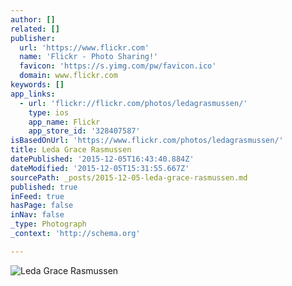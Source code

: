 ```yaml
---
author: []
related: []
publisher:
  url: 'https://www.flickr.com'
  name: 'Flickr - Photo Sharing!'
  favicon: 'https://s.yimg.com/pw/favicon.ico'
  domain: www.flickr.com
keywords: []
app_links:
  - url: 'flickr://flickr.com/photos/ledagrasmussen/'
    type: ios
    app_name: Flickr
    app_store_id: '328407587'
isBasedOnUrl: 'https://www.flickr.com/photos/ledagrasmussen/'
title: Leda Grace Rasmussen
datePublished: '2015-12-05T16:43:40.884Z'
dateModified: '2015-12-05T15:31:55.667Z'
sourcePath: _posts/2015-12-05-leda-grace-rasmussen.md
published: true
inFeed: true
hasPage: false
inNav: false
_type: Photograph
_context: 'http://schema.org'

---
```

![Leda Grace Rasmussen](https://c1.staticflickr.com/9/8660/16436872767_56d7fa1bbf_k.jpg)